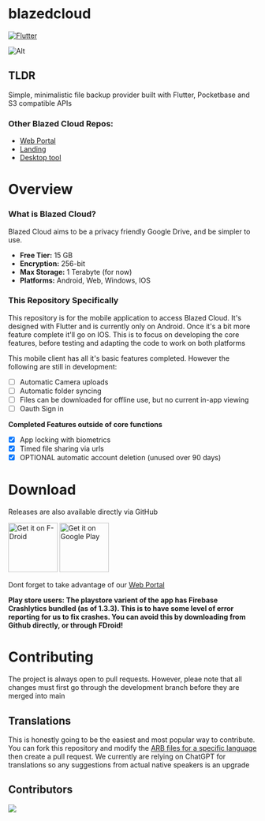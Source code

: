 # blazedcloud

[![Flutter](https://github.com/TheRedSpy15/blazedcloud/actions/workflows/flutter.yml/badge.svg)](https://github.com/TheRedSpy15/blazedcloud/actions/workflows/flutter.yml)

![Alt](https://repobeats.axiom.co/api/embed/ed8f2fa1e7b0d3aa5e3ef7d1c174533ef59e32e3.svg "Repobeats analytics image")

## TLDR

Simple, minimalistic file backup provider built with Flutter, Pocketbase and S3 compatible APIs

### Other Blazed Cloud Repos:
- [Web Portal](https://github.com/TheRedSpy15/blazedcloud-web)
- [Landing](https://github.com/TheRedSpy15/blazedcloud-landing)
- [Desktop tool](https://github.com/TheRedSpy15/blazedcloud-sync)

# Overview
### What is Blazed Cloud?

Blazed Cloud aims to be a privacy friendly Google Drive, and be simpler to use.

- **Free Tier:** 15 GB
- **Encryption:** 256-bit
- **Max Storage:** 1 Terabyte (for now)
- **Platforms:** Android, Web, Windows, IOS

### This Repository Specifically

This repository is for the mobile application to access Blazed Cloud. It's designed with Flutter and is currently only on Android. Once it's a bit more feature complete it'll go on IOS. This is to focus on developing the core features, before testing and adapting the code to work on both platforms

This mobile client has all it's basic features completed. However the following are still in development:
- [ ] Automatic Camera uploads
- [ ] Automatic folder syncing
- [ ] Files can be downloaded for offline use, but no current in-app viewing
- [ ] Oauth Sign in

**Completed Features outside of core functions**
- [x] App locking with biometrics
- [x] Timed file sharing via urls
- [x] OPTIONAL automatic account deletion (unused over 90 days)

# Download

Releases are also available directly via GitHub

[<img src="https://fdroid.gitlab.io/artwork/badge/get-it-on.png"
     alt="Get it on F-Droid"
     height="100">](https://f-droid.org/packages/com.chancesoftwarellc.blazedcloud/)
[<img src="https://play.google.com/intl/en_us/badges/images/generic/en-play-badge.png"
     alt="Get it on Google Play"
     height="100">](https://play.google.com/store/apps/details?id=com.chancesoftwarellc.blazedcloud)

Dont forget to take advantage of our [Web Portal](https://github.com/TheRedSpy15/blazedcloud-web)

**Play store users: The playstore varient of the app has Firebase Crashlytics bundled (as of 1.3.3). This is to have some level of error reporting for us to fix crashes. You can avoid this by downloading from Github directly, or through FDroid!**

# Contributing

The project is always open to pull requests. However, pleae note that all changes must first go through the development branch before they are merged into main

## Translations

This is honestly going to be the easiest and most popular way to contribute. You can fork this repository and modify the [ARB files for a specific language](https://github.com/TheRedSpy15/blazedcloud/tree/main/lib/l10n) then create a pull request. We currently are relying on ChatGPT for translations so any suggestions from actual native speakers is an upgrade

## Contributors

<a href="https://github.com/theredspy15/blazedcloud/graphs/contributors">
  <img src="https://contrib.rocks/image?repo=theredspy15/blazedcloud" />
</a>
